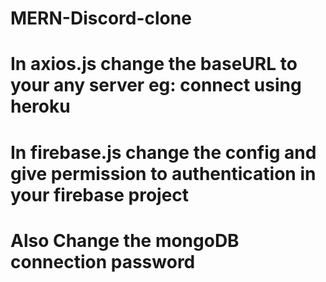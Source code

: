 # MERN-Discord-clone
# In axios.js change the baseURL to your any server eg: connect using heroku
# In firebase.js change the config and give permission to authentication in your firebase project
# Also Change the mongoDB connection password
